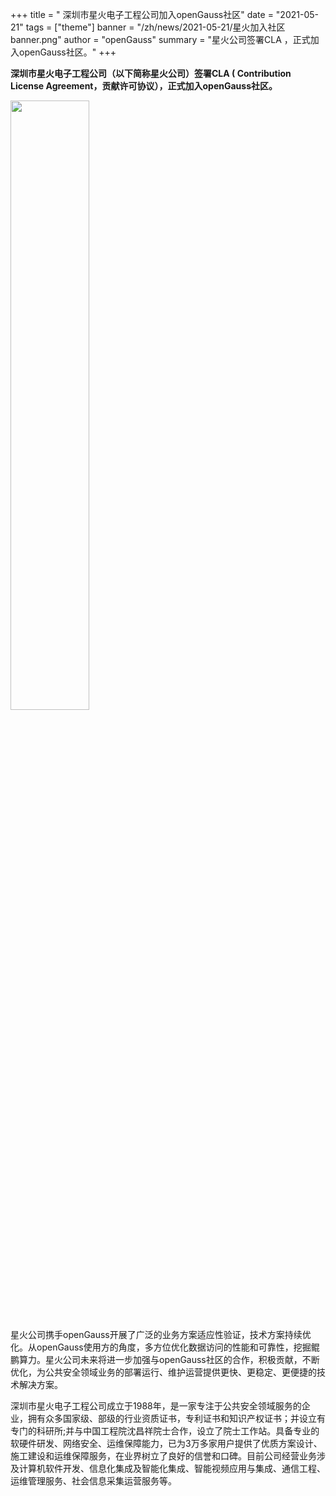 ﻿+++
title = " 深圳市星火电子工程公司加入openGauss社区"
date = "2021-05-21"
tags = ["theme"]
banner = "/zh/news/2021-05-21/星火加入社区banner.png"
author = "openGauss"
summary = "星火公司签署CLA ，正式加入openGauss社区。"
+++


**深圳市星火电子工程公司（以下简称星火公司）签署CLA ( Contribution License Agreement，贡献许可协议），正式加入openGauss社区。**

<img src="/zh/news/2021-05-21/星火加入社区banner.png" style="width: 50%">

星火公司携手openGauss开展了广泛的业务方案适应性验证，技术方案持续优化。从openGauss使用方的角度，多方位优化数据访问的性能和可靠性，挖掘鲲鹏算力。星火公司未来将进一步加强与openGauss社区的合作，积极贡献，不断优化，为公共安全领域业务的部署运行、维护运营提供更快、更稳定、更便捷的技术解决方案。


深圳市星火电子工程公司成立于1988年，是一家专注于公共安全领域服务的企业，拥有众多国家级、部级的行业资质证书，专利证书和知识产权证书；并设立有专门的科研所;并与中国工程院沈昌祥院士合作，设立了院士工作站。具备专业的软硬件研发、网络安全、运维保障能力，已为3万多家用户提供了优质方案设计、施工建设和运维保障服务，在业界树立了良好的信誉和口碑。目前公司经营业务涉及计算机软件开发、信息化集成及智能化集成、智能视频应用与集成、通信工程、运维管理服务、社会信息采集运营服务等。
